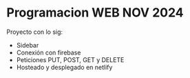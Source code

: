 # Programacion WEB NOV 2024
Proyecto con lo sig:
- Sidebar
- Conexión con firebase
- Peticiones PUT, POST, GET y DELETE
- Hosteado y desplegado en netlify
